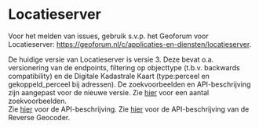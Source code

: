 # Locatieserver

Voor het melden van issues, gebruik s.v.p. het Geoforum voor Locatieserver: https://geoforum.nl/c/applicaties-en-diensten/locatieserver.

De huidige versie van Locatieserver is versie 3. Deze bevat o.a. versionering van de endpoints, filtering op objecttype (t.b.v. backwards compatibility) en de Digitale Kadastrale Kaart (type:perceel en gekoppeld_perceel bij adressen). De zoekvoorbeelden en API-beschrijving zijn aangepast voor de nieuwe versie.
Zie [hier](https://github.com/PDOK/locatieserver/wiki/Zoekvoorbeelden-Locatieserver) voor een aantal zoekvoorbeelden.  
Zie [hier](https://github.com/PDOK/locatieserver/wiki/API-Locatieserver) voor de API-beschrijving.
Zie [hier](https://github.com/PDOK/locatieserver/wiki/API-Reverse-Geocoder) voor de API-beschrijving van de Reverse Geocoder.
